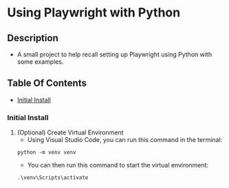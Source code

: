 # Using Playwright with Python

## Description
- A small project to help recall setting up Playwright using Python with some examples.

## Table Of Contents
- [Initial Install](#initial-install)

### Initial Install
1. (Optional) Create Virtual Environment
   - Using Visual Studio Code, you can run this command in the terminal:
   ```
   python -m venv venv
   ```
   - You can then run this command to start the virtual environment:
   ```
   .\venv\Scripts\activate
   ```
